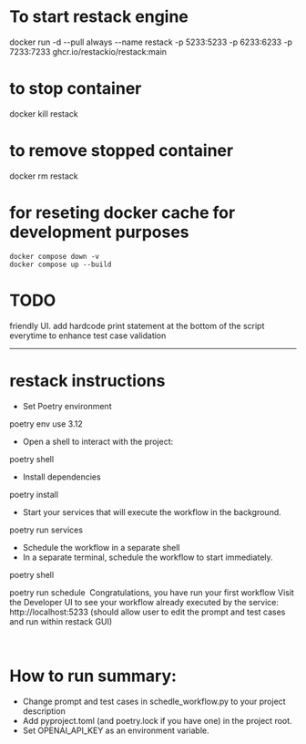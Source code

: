 # To start restack engine
docker run -d --pull always --name restack -p 5233:5233 -p 6233:6233 -p 7233:7233 ghcr.io/restackio/restack:main

# to stop container
docker kill restack

# to remove stopped container
docker rm restack

# for reseting docker cache for development purposes
```
docker compose down -v
docker compose up --build
```
# TODO
friendly UI. add hardcode print statement at the bottom of the script everytime to enhance test case validation

----------------------------------------------


# restack instructions
* Set Poetry environment

poetry env use 3.12
* Open a shell to interact with the project:


poetry shell
​
* Install dependencies

poetry install
​
* Start your services that will execute the workflow in the background.


poetry run services
​
* Schedule the workflow in a separate shell
* In a separate terminal, schedule the workflow to start immediately.


poetry shell

poetry run schedule
​
Congratulations, you have run your first workflow
Visit the Developer UI to see your workflow already executed by the service: http://localhost:5233
(should allow user to edit the prompt and test cases and run within restack GUI)


​



# How to run summary:
* Change prompt and test cases in schedle_workflow.py to your project description
* Add pyproject.toml (and poetry.lock if you have one) in the project root.
* Set OPENAI_API_KEY as an environment variable.
